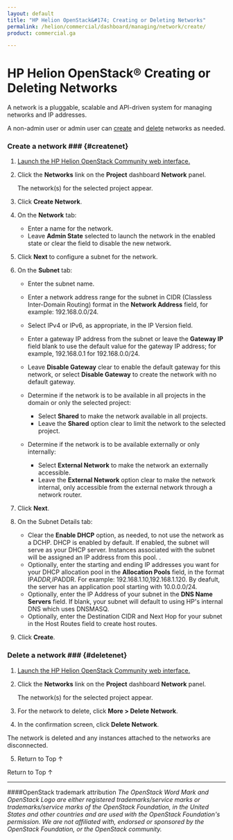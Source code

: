 ```yaml
---
layout: default
title: "HP Helion OpenStack&#174; Creating or Deleting Networks"
permalink: /helion/commercial/dashboard/managing/network/create/
product: commercial.ga

---
```

<!--UNDER REVISION-->

<script>

function PageRefresh {
onLoad="window.refresh"
}

PageRefresh();

</script>

<!--
<p style="font-size: small;"> <a href="/helion/commercial/ga1/install/">&#9664; PREV</a> | <a href="/helion/commercial/ga1/install-overview/">&#9650; UP</a> | <a href="/helion/commercial/ga1/">NEXT &#9654;</a> </p>
-->

# HP Helion OpenStack&#174; Creating or Deleting Networks

A network is a pluggable, scalable and API-driven system for managing networks and IP addresses.</p>

A non-admin user or admin user can <a href="#createnet">create</a> and <a href="#deletenet">delete</a> networks as needed. </p>

### Create a network ### {#createnet}

1. <a href="/helion/community/dashboard/login/">Launch the HP Helion OpenStack Community web interface.</a></p>

2. Click the <strong>Networks</strong> link on the <strong>Project</strong> dashboard <strong>Network</strong> panel.</p>

	The network(s) for the selected project appear. </p>

3. Click <strong>Create Network</strong>.</p>

4. On the <strong>Network</strong> tab:</p>

	* Enter a name for the network.</li>
	* Leave <strong>Admin State</strong> selected to launch the network in the enabled state or clear the field to disable the new network.</li>

5. Click <strong>Next</strong> to configure a subnet for the network.</p>

6. On the <strong>Subnet</strong> tab:</p>

	* Enter the subnet name.</li>
	* Enter a network address range for the subnet in CIDR (Classless Inter-Domain Routing) format in the <strong>Network Address</strong> field, for example: 192.168.0.0/24.</li>
	* Select IPv4 or IPv6, as appropriate, in the IP Version field.</li>
	* Enter a gateway IP address from the subnet or leave the <strong>Gateway IP</strong> field blank to use the default value for the gateway IP address; for example, 192.168.0.1 for 192.168.0.0/24.</li>
	* Leave <strong>Disable Gateway</strong> clear to enable the default gateway for this network, or select <strong>Disable Gateway</strong> to create the network with no default gateway.</li>
	* Determine if the network is to be available in all projects in the domain or only the selected project: 

		* Select <strong>Shared</strong> to make the network available in all projects.</li>
		* Leave the <strong>Shared</strong> option clear to limit the network to the selected project. </li>
	* Determine if the network is to be available externally or only internally: 

		* Select <strong>External Network</strong> to make the network an externally accessible.</li>
		* Leave the <strong>External Network</strong> option clear to make the network internal, only accessible from the external network through a network router. </li>

7. Click <strong>Next</strong>.</p>

8. On the Subnet Details tab:</p>

	* Clear the <strong>Enable DHCP</strong> option, as needed, to not use the network as a DCHP. DHCP is enabled by default. If enabled, the subnet will serve as your DHCP server. Instances associated with the subnet will be assigned an IP address from this pool. .</li>
	* Optionally, enter the starting and ending IP addresses you want for your DHCP allocation pool in the <strong>Allocation Pools</strong> field, in the format IP<em>ADDR,IP</em>ADDR. For example: 192.168.1.10,192.168.1.120. By deafult, the server has an application pool starting with 10.0.0.0/24.	</li>
	* Optionally, enter the IP Address of your subnet in the <strong>DNS Name Servers</strong> field. If blank, your subnet will default to using HP's internal DNS which uses DNSMASQ.</li>
	* Optionally, enter the Destination CIDR and Next Hop for your subnet in the Host Routes field to create host routes.</li>

9. Click <strong>Create</strong>.  

### Delete a network ### {#deletenet}

1. <a href="/helion/community/dashboard/login/">Launch the HP Helion OpenStack Community web interface.</a></p>

2. Click the <strong>Networks</strong> link on the <strong>Project</strong> dashboard <strong>Network</strong> panel.</p>

	The network(s) for the selected project appear. </p>

3. For the network to delete, click <strong>More &gt; Delete Network</strong>.</p>

4. In the confirmation screen, click <strong>Delete Network</strong>. </p>
<p>The network is deleted and any instances attached to the networks are disconnected.</p>

5. <a href="#top" style="padding:14px 0px 14px 0px; text-decoration: none;"> Return to Top &#8593; </a></p>

<a href="#top" style="padding:14px 0px 14px 0px; text-decoration: none;"> Return to Top &#8593; </a>


----
####OpenStack trademark attribution
*The OpenStack Word Mark and OpenStack Logo are either registered trademarks/service marks or trademarks/service marks of the OpenStack Foundation, in the United States and other countries and are used with the OpenStack Foundation's permission. We are not affiliated with, endorsed or sponsored by the OpenStack Foundation, or the OpenStack community.*